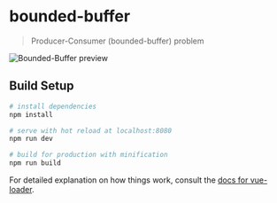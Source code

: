 # bounded-buffer

> Producer-Consumer (bounded-buffer) problem

![Bounded-Buffer preview](/../screenshots/bounded-buffer-fullpage.png?raw=true "Bounded-Buffer")

## Build Setup

``` bash
# install dependencies
npm install

# serve with hot reload at localhost:8080
npm run dev

# build for production with minification
npm run build
```

For detailed explanation on how things work, consult the [docs for vue-loader](http://vuejs.github.io/vue-loader).
